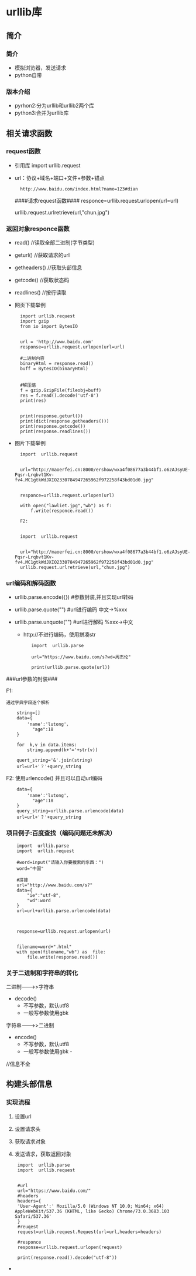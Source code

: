 # urllib库 #



## 简介 ##

### 简介 ###

- 模拟浏览器，发送请求
- python自带


### 版本介绍 ###

- pyrhon2:分为urllib和urllib2两个库
- python3:合并为urllib库



## 相关请求函数 ##
### request函数 ###

- 引用库
    import urllib.request
- url：协议+域名+端口+文件+参数+锚点
        
        http://www.baidu.com/index.html?name=123#dian

    ####请求request函数####
    responce=urllib.request.urlopen(url=url)

    urllib.request.urlretrieve(url,"chun.jpg")

### 返回对象responce函数 ###

- read()  //读取全部二进制(字节类型)
- geturl()  //获取请求的url
- getheaders()  //获取头部信息
- getcode()  //获取状态码
- readlines()  //按行读取

   
- 网页下载举例
     
        import urllib.request
        import gzip
        from io import BytesIO
        
        
        url = 'http://www.baidu.com'
        response=urllib.request.urlopen(url=url)
        
        #二进制内容
        binaryHtml = response.read()
        buff = BytesIO(binaryHtml)
        
        
        #解压缩
        f = gzip.GzipFile(fileobj=buff)
        res = f.read().decode('utf-8')
        print(res)
        
        
        print(response.geturl())
        print(dict(response.getheaders()))
        print(response.getcode())
        print(response.readlines())

- 图片下载举例


        import  urllib.request
        
        
        url="http://maoerfei.cn:8000/ershow/wxa4f08677a3b44bf1.o6zAJsyUE-Pqsr-Lrqbvt1Kv-fv4.MC1gtkWdJXIO2330784947265962f972258f43bd01d0.jpg"
        
        
        responce=urllib.request.urlopen(url)
        
        with open("lawliet.jpg","wb") as f:
            f.write(responce.read())

        F2:

        
        import  urllib.request
        
       
        url="http://maoerfei.cn:8000/ershow/wxa4f08677a3b44bf1.o6zAJsyUE-Pqsr-Lrqbvt1Kv-fv4.MC1gtkWdJXIO2330784947265962f972258f43bd01d0.jpg"
        urllib.request.urlretrieve(url,"chun.jpg")



### url编码和解码函数 ###

- urllib.parse.encode({})  #参数封装,并且实现url转码
- urllib.parse.quote("")  #url进行编码  中文->%xxx
- urllib.parse.unquote("")  #url进行解码  %xxx->中文

   - http://不进行编码，使用拼凑str

            import  urllib.parse
            
            url="https://www.baidu.com/s?wd=周杰伦"
            
            print(urllib.parse.quote(url))




 ###url参数的封装###

F1:

    通过字典字段逐个解析

        string=[]
        data={
            'name':'lutong'，
              "age":18
        }
        
        for  k,v in data.items:
            string.append(k+'='+str(v))
        
        quert_string='&'.join(string)
        url=url+'？'+query_string


F2:
    使用urlencode()
    并且可以自动url编码
    

        data={
            'name':'lutong'，
              "age":18
        }
        query_string=urllib.parse.urlencode(data)
        url=url+'？'+query_string
    


### 项目例子:百度查找（编码问题还未解决） ###
        import  urllib.parse
        import  urllib.request
        
        #word=input("请输入你要搜索的东西：")
        word="中国"
        
        #拼接
        url="http://www.baidu.com/s?"
        data={
            "ie":"utf-8",
            "wd":word
        }
        url=url+urllib.parse.urlencode(data)
        
        
        
        response=urllib.request.urlopen(url)
        
        
        filename=word+".html"
        with open(filename,"wb") as  file:
            file.write(response.read())



### 关于二进制和字符串的转化 ###

二进制--->>字符串

- decode()
    - 不写参数，默认utf8
    - 一般写参数使用gbk

字符串--->>二进制
- encode()
    - 不写参数，默认utf8
    - 一般写参数使用gbk    - 


//信息不全



## 构建头部信息 ##


### 实现流程 ###

1. 设置url
2. 设置请求头
3. 获取请求对象
4. 发送请求，获取返回对象


        import  urllib.parse
        import  urllib.request
        
        
        #url
        url="https://www.baidu.com/"
        #headers
        headers={
        'User-Agent':' Mozilla/5.0 (Windows NT 10.0; Win64; x64) AppleWebKit/537.36 (KHTML, like Gecko) Chrome/73.0.3683.103 Safari/537.36'
        }
        #reuqest
        request=urllib.request.Request(url=url,headers=headers)
        
        #responce
        response=urllib.request.urlopen(request)
        
        print(response.read().decode("utf-8"))




























- 